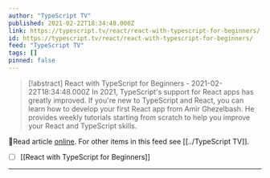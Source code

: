 ```yaml
---
author: "TypeScript TV"
published: 2021-02-22T18:34:48.000Z
link: https://typescript.tv/react/react-with-typescript-for-beginners/
id: https://typescript.tv/react/react-with-typescript-for-beginners/
feed: "TypeScript TV"
tags: []
pinned: false
---
```

> [!abstract] React with TypeScript for Beginners - 2021-02-22T18:34:48.000Z
> In 2021, TypeScript's support for React apps has greatly improved. If you're new to TypeScript and React, you can learn how to develop your first React app from Amir Ghezelbash. He provides weekly tutorials starting from scratch to help you improve your React and TypeScript skills.

🔗Read article [online](https://typescript.tv/react/react-with-typescript-for-beginners/). For other items in this feed see [[../TypeScript TV]].

- [ ] [[React with TypeScript for Beginners]]
- - -

